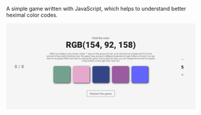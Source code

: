A simple game written with JavaScript, which helps to understand better heximal color codes.

![screenshot](/screenshot.png)

